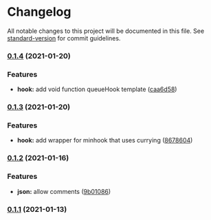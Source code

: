 # Changelog

All notable changes to this project will be documented in this file. See [standard-version](https://github.com/conventional-changelog/standard-version) for commit guidelines.

### [0.1.4](https://github.com/Stuff-Mods/StuffLib/compare/v0.1.3...v0.1.4) (2021-01-20)


### Features

* **hook:** add void function queueHook template ([caa6d58](https://github.com/Stuff-Mods/StuffLib/commit/caa6d581a050ffe5e12261bc065b0f1620cb6ea3))

### [0.1.3](https://github.com/Stuff-Mods/StuffLib/compare/v0.1.2...v0.1.3) (2021-01-20)


### Features

* **hook:** add wrapper for minhook that uses currying ([8678604](https://github.com/Stuff-Mods/StuffLib/commit/867860496351e77e7901e41d2c422fb662d255d7))

### [0.1.2](https://github.com/Stuff-Mods/StuffLib/compare/v0.1.1...v0.1.2) (2021-01-16)


### Features

* **json:** allow comments ([9b01086](https://github.com/Stuff-Mods/StuffLib/commit/9b0108612a592e77e42cf9bced08af9bce532b69))

### [0.1.1](https://github.com/Stuff-Mods/StuffLib/compare/v0.1.0...v0.1.1) (2021-01-13)
